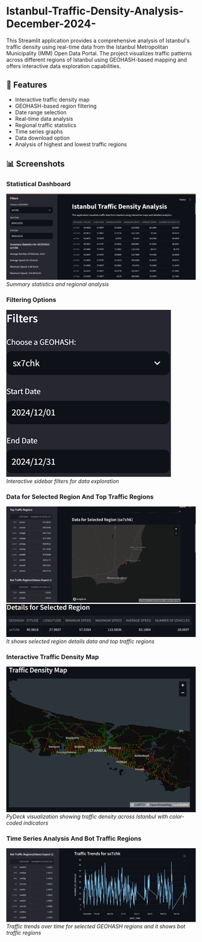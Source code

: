 # Istanbul-Traffic-Density-Analysis-December-2024-
This Streamlit application provides a comprehensive analysis of Istanbul's traffic density using real-time data from the Istanbul Metropolitan Municipality (IMM) Open Data Portal. The project visualizes traffic patterns across different regions of Istanbul using GEOHASH-based mapping and offers interactive data exploration capabilities.
## 🚀 Features

- Interactive traffic density map
- GEOHASH-based region filtering
- Date range selection
- Real-time data analysis
- Regional traffic statistics
- Time series graphs
- Data download option
- Analysis of highest and lowest traffic regions
## 📊 Screenshots

### Statistical Dashboard
![Statistics Dashboard](screenshots/statistics.png)
*Summary statistics and regional analysis*

### Filtering Options
![Filters](screenshots/filters.png)
*Interactive sidebar filters for data exploration*

### Data for Selected Region And Top Traffic Regions
![Selected Region And Top Regions](screenshots/SelectedRegionAndTopTraffic.png)
![Detail Data](screenshots/DetailsForSelectedRegion.png)
*It shows selected region details data and top traffic regions*

### Interactive Traffic Density Map
![Traffic Density Map](screenshots/traffic-density-map.png)
*PyDeck visualization showing traffic density across Istanbul with color-coded indicators*

### Time Series Analysis And Bot Traffic Regions
![Time Series Graph And Bot Regions](screenshots/BotTrafficRegionAndTrafficTrends.png)
*Traffic trends over time for selected GEOHASH regions and it shows bot traffic regions*


